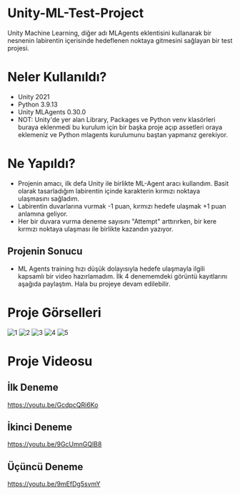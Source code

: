 # Unity-ML-Test-Project
Unity Machine Learning, diğer adı MLAgents eklentisini kullanarak bir nesnenin labirentin içerisinde hedeflenen noktaya gitmesini sağlayan bir test projesi.
# Neler Kullanıldı?
- Unity 2021
- Python 3.9.13
- Unity MLAgents 0.30.0
- NOT: Unity'de yer alan Library, Packages ve Python venv klasörleri buraya eklenmedi bu kurulum için bir başka proje açıp assetleri oraya eklemeniz ve Python mlagents kurulumunu baştan yapmanız gerekiyor.
# Ne Yapıldı?
- Projenin amacı, ilk defa Unity ile birlikte ML-Agent aracı kullandım. Basit olarak tasarladığım labirentin içinde karakterin kırmızı noktaya ulaşmasını sağladım.
- Labirentin duvarlarına vurmak -1 puan, kırmızı hedefe ulaşmak +1 puan anlamına geliyor.
- Her bir duvara vurma deneme sayısını "Attempt" arttırırken, bir kere kırmızı noktaya ulaşması ile birlikte kazandın yazıyor.
## Projenin Sonucu
- ML Agents training hızı düşük dolayısıyla hedefe ulaşmayla ilgili kapsamlı bir video hazırlamadım. İlk 4 denememdeki görüntü kayıtlarını aşağıda paylaştım. Hala bu projeye devam edilebilir.
# Proje Görselleri
![1](https://github.com/ugursirvermez/Unity-ML-Test-Project/assets/6298796/5ed364ba-8107-4056-b8f4-4f50a71f787c)
![2](https://github.com/ugursirvermez/Unity-ML-Test-Project/assets/6298796/f6e8cc81-f1e7-4950-8b73-51da6b25cdb9)
![3](https://github.com/ugursirvermez/Unity-ML-Test-Project/assets/6298796/1bde9765-cf12-47f2-8c62-15aaad344149)
![4](https://github.com/ugursirvermez/Unity-ML-Test-Project/assets/6298796/a4962802-fd6d-497b-abca-6b4baed049e4)
![5](https://github.com/ugursirvermez/Unity-ML-Test-Project/assets/6298796/0e3c9fe3-4cf7-41bb-9ff3-3e0216a01672)
# Proje Videosu
## İlk Deneme
https://youtu.be/GcdpcQRi6Ko

## İkinci Deneme
https://youtu.be/9GcUmnGQlB8

## Üçüncü Deneme
https://youtu.be/9mEfDg5svmY
